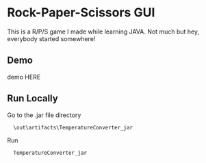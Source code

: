 
# Rock-Paper-Scissors GUI

This is a R/P/S game I made while learning JAVA. Not much but hey, everybody started somewhere!

## Demo

demo HERE


## Run Locally

Go to the .jar file directory

```bash
  \out\artifacts\TemperatureConverter_jar
```

Run

```bash
  TemperatureConverter_jar
```
